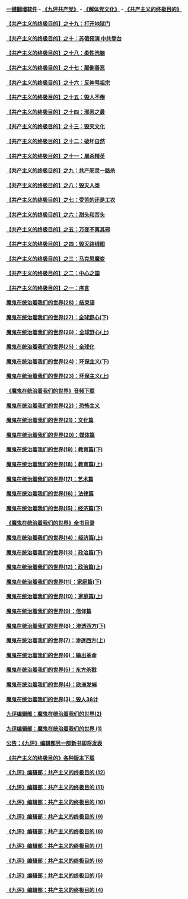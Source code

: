 #### [一键翻墙软件](https://github.com/gfw-breaker/nogfw/blob/master/README.md?t=05010937) -  [《九评共产党》](https://github.com/gfw-breaker/9ping.md?t=05010937) - [《解体党文化》](https://github.com/gfw-breaker/jtdwh.md?t=05010937) - [《共产主义的终极目的》](https://github.com/gfw-breaker/gczydzjmd.md?t=05010937)

#### [【共产主义的终极目的】之十九：打开地狱门](../pages/nsc422/n11206376.md?t=05010937) 

#### [【共产主义的终极目的】之十：苏俄预演 中共登台](../pages/nsc422/n11118424.md?t=05010937) 

#### [【共产主义的终极目的】之十八：柔性洗脑](../pages/nsc422/n11199994.md?t=05010937) 

#### [【共产主义的终极目的】之十七：颠倒善恶](../pages/nsc422/n11179782.md?t=05010937) 

#### [【共产主义的终极目的】之十六：反神骂祖宗](../pages/nsc422/n11166798.md?t=05010937) 

#### [【共产主义的终极目的】之十五：毁人不倦](../pages/nsc422/n11166792.md?t=05010937) 

#### [【共产主义的终极目的】之十四：邪恶之最](../pages/nsc422/n11150249.md?t=05010937) 

#### [【共产主义的终极目的】之十三：毁灭文化](../pages/nsc422/n11135227.md?t=05010937) 

#### [【共产主义的终极目的】之十二：破坏自然](../pages/nsc422/n11135214.md?t=05010937) 

#### [【共产主义的终极目的】之十一：屠杀精英](../pages/nsc422/n11118442.md?t=05010937) 

#### [【共产主义的终极目的】之九：共产邪灵一路杀](../pages/nsc422/n11114139.md?t=05010937) 

#### [【共产主义的终极目的】之八：毁灭人类](../pages/nsc422/n11108503.md?t=05010937) 

#### [【共产主义的终极目的】之七：受苦的还是工农](../pages/nsc422/n11101809.md?t=05010937) 

#### [【共产主义的终极目的】之六：甜头和苦头](../pages/nsc422/n11096971.md?t=05010937) 

#### [【共产主义的终极目的】之五：万变不离其邪](../pages/nsc422/n11091285.md?t=05010937) 

#### [【共产主义的终极目的】之四：毁灭路线图](../pages/nsc422/n11086284.md?t=05010937) 

#### [【共产主义的终极目的】之三：马克思魔变](../pages/nsc422/n11061941.md?t=05010937) 

#### [【共产主义的终极目的】之二：中心之国](../pages/nsc422/n11047728.md?t=05010937) 

#### [【共产主义的终极目的】之一：序言](../pages/nsc422/n11086077.md?t=05010937) 

#### [魔鬼在统治着我们的世界(28)：结束语](../pages/nsc422/n10936246.md?t=05010937) 

#### [魔鬼在统治着我们的世界(27)：全球野心(下)](../pages/nsc422/n10928319.md?t=05010937) 

#### [魔鬼在统治着我们的世界(26)：全球野心(上)](../pages/nsc422/n10900318.md?t=05010937) 

#### [魔鬼在统治着我们的世界(25)：全球化](../pages/nsc422/n10788205.md?t=05010937) 

#### [魔鬼在统治着我们的世界(24)：环保主义(下)](../pages/nsc422/n10695307.md?t=05010937) 

#### [魔鬼在统治着我们的世界(23)：环保主义(上)](../pages/nsc422/n10688613.md?t=05010937) 

#### [《魔鬼在统治着我们的世界》音频下载](../pages/nsc422/n10635553.md?t=05010937) 

#### [魔鬼在统治着我们的世界(22)：恐怖主义](../pages/nsc422/n10614727.md?t=05010937) 

#### [魔鬼在统治着我们的世界(21)：文化篇](../pages/nsc422/n10597706.md?t=05010937) 

#### [魔鬼在统治着我们的世界(20)：媒体篇](../pages/nsc422/n10586579.md?t=05010937) 

#### [魔鬼在统治着我们的世界(19)：教育篇(下)](../pages/nsc422/n10564808.md?t=05010937) 

#### [魔鬼在统治着我们的世界(18)：教育篇(上)](../pages/nsc422/n10526970.md?t=05010937) 

#### [魔鬼在统治着我们的世界(17)：艺术篇](../pages/nsc422/n10499093.md?t=05010937) 

#### [魔鬼在统治着我们的世界(16)：法律篇](../pages/nsc422/n10485969.md?t=05010937) 

#### [魔鬼在统治着我们的世界(15)：经济篇(下)](../pages/nsc422/n10469975.md?t=05010937) 

#### [《魔鬼在统治着我们的世界》全书目录](../pages/nsc422/n10464261.md?t=05010937) 

#### [魔鬼在统治着我们的世界(14)：经济篇(上)](../pages/nsc422/n10457370.md?t=05010937) 

#### [魔鬼在统治着我们的世界(13)：政治篇(下)](../pages/nsc422/n10448270.md?t=05010937) 

#### [魔鬼在统治着我们的世界(12)：政治篇(上)](../pages/nsc422/n10444576.md?t=05010937) 

#### [魔鬼在统治着我们的世界(11)：家庭篇(下)](../pages/nsc422/n10440961.md?t=05010937) 

#### [魔鬼在统治着我们的世界(10)：家庭篇(上)](../pages/nsc422/n10435448.md?t=05010937) 

#### [魔鬼在统治着我们的世界(9)：信仰篇](../pages/nsc422/n10432159.md?t=05010937) 

#### [魔鬼在统治着我们的世界(8)：渗透西方(下)](../pages/nsc422/n10429603.md?t=05010937) 

#### [魔鬼在统治着我们的世界(7)：渗透西方(上)](../pages/nsc422/n10426013.md?t=05010937) 

#### [魔鬼在统治着我们的世界(6)：输出革命](../pages/nsc422/n10421536.md?t=05010937) 

#### [魔鬼在统治着我们的世界(5)：东方杀戮](../pages/nsc422/n10417707.md?t=05010937) 

#### [魔鬼在统治着我们的世界(4)：欧洲发端](../pages/nsc422/n10414890.md?t=05010937) 

#### [魔鬼在统治着我们的世界(3)：毁人36计](../pages/nsc422/n10411583.md?t=05010937) 

#### [九评编辑部：魔鬼在统治着我们的世界(2)](../pages/nsc422/n10410036.md?t=05010937) 

#### [九评编辑部：魔鬼在统治着我们的世界 (1)](../pages/nsc422/n10406825.md?t=05010937) 

#### [公告：《九评》编辑部另一部新书即将发表](../pages/nsc422/n10405104.md?t=05010937) 

#### [《共产主义的终极目的》各种版本下载](../pages/nsc422/n10022138.md?t=05010937) 

#### [《九评》编辑部：共产主义的终极目的 (12)](../pages/nsc422/n9933272.md?t=05010937) 

#### [《九评》编辑部：共产主义的终极目的 (11)](../pages/nsc422/n9924973.md?t=05010937) 

#### [《九评》编辑部：共产主义的终极目的 (10)](../pages/nsc422/n9920883.md?t=05010937) 

#### [《九评》编辑部：共产主义的终极目的 (9)](../pages/nsc422/n9916363.md?t=05010937) 

#### [《九评》编辑部：共产主义的终极目的 (8)](../pages/nsc422/n9912488.md?t=05010937) 

#### [《九评》编辑部：共产主义的终极目的 (7)](../pages/nsc422/n9901176.md?t=05010937) 

#### [《九评》编辑部：共产主义的终极目的 (6)](../pages/nsc422/n9899359.md?t=05010937) 

#### [《九评》编辑部：共产主义的终极目的 (5)](../pages/nsc422/n9893174.md?t=05010937) 

#### [《九评》编辑部：共产主义的终极目的 (4)](../pages/nsc422/n9891246.md?t=05010937) 

